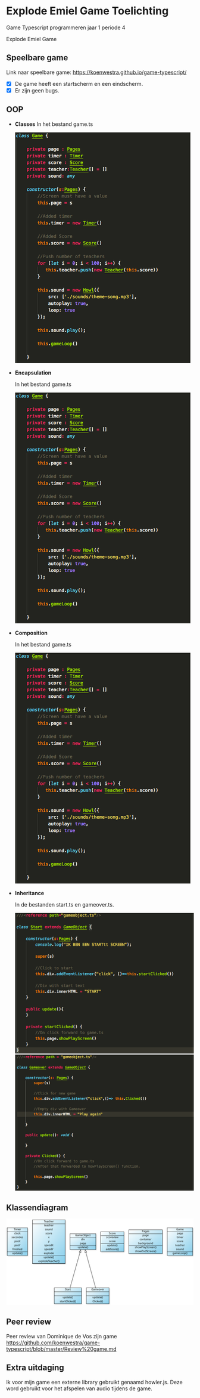 # Explode Emiel Game Toelichting
Game Typescript programmeren jaar 1 periode 4

Explode Emiel Game


## Speelbare game

Link naar speelbare game:
https://koenwestra.github.io/game-typescript/

- [x] De game heeft een startscherm en een eindscherm.
- [x] Er zijn geen bugs.

## OOP 


 - **Classes**
    In het bestand game.ts

    <img src = "https://github.com/koenwestra/game-typescript/blob/master/docs/img/game.png">

 - **Encapsulation**

    In het bestand game.ts
   
    <img src = "https://github.com/koenwestra/game-typescript/blob/master/docs/img/game.png">
   
 - **Composition**
   
    In het bestand game.ts
   
    <img src = "https://github.com/koenwestra/game-typescript/blob/master/docs/img/game.png">

   
 - **Inheritance**
   
     In de bestanden start.ts en gameover.ts.

    <img src = "https://github.com/koenwestra/game-typescript/blob/master/docs/img/start.png">
    <img src = "https://github.com/koenwestra/game-typescript/blob/master/docs/img/gameover.png">
   



## Klassendiagram

<img src = "https://github.com/koenwestra/game-typescript/blob/master/docs/img/classes-diagram.svg">

## Peer review
Peer review van Dominique de Vos zijn game
https://github.com/koenwestra/game-typescript/blob/master/Review%20game.md

## Extra uitdaging

Ik voor mijn game een externe library gebruikt genaamd howler.js. Deze word gebruikt voor het afspelen van audio tijdens de game.
